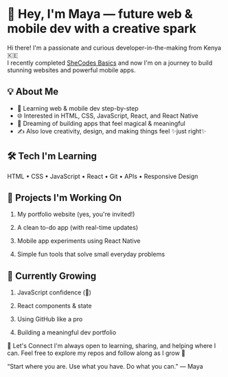 # 🌟 Hey, I'm Maya — future web & mobile dev with a creative spark

Hi there! I'm a passionate and curious developer-in-the-making from Kenya 🇰🇪  
I recently completed [SheCodes Basics](https://www.shecodes.io/) and now I'm on a journey to build stunning websites and powerful mobile apps.

## 💡 About Me
- 🧠 Learning web & mobile dev step-by-step
- 🌐 Interested in HTML, CSS, JavaScript, React, and React Native
- 📱 Dreaming of building apps that feel magical & meaningful
- ✍️ Also love creativity, design, and making things feel ✨just right✨

## 🛠️ Tech I'm Learning

HTML  •  CSS  •  JavaScript  •  React  •  Git  •  APIs  •  Responsive Design

## 🔨 Projects I'm Working On
1. My portfolio website (yes, you're invited!)

2. A clean to-do app (with real-time updates)

3. Mobile app experiments using React Native

4. Simple fun tools that solve small everyday problems

## 🌱 Currently Growing
1. JavaScript confidence (💪)

2. React components & state

3. Using GitHub like a pro

4. Building a meaningful dev portfolio

💬 Let's Connect
I'm always open to learning, sharing, and helping where I can.
Feel free to explore my repos and follow along as I grow 🌱

“Start where you are. Use what you have. Do what you can.” — Maya

